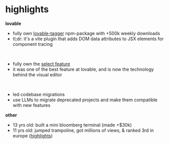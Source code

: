 # highlights

**lovable**
- fully own [lovable-tagger](https://www.npmjs.com/package/lovable-tagger) npm-package with +500k weekly downloads
- tl;dr: it's a vite plugin that adds DOM data attributes to JSX elements for component tracing

<br/>

- fully own the [select feature](https://lovable.dev/blog/2025-01-13-targeted-edits-supabase-integration-improvements-and-pricing-updates)
- it was one of the best feature at lovable, and is now the technology behind the visual editor

<br/>
 
- led codebase migrations
- use LLMs to migrate deprecated projects and make them compatible with new features
 
**other**
- 13 yrs old: built a mini bloomberg terminal (made +$30k)
- 11 yrs old: jumped trampoline, got millions of views, & ranked 3rd in europe ([highlights](https://www.youtube.com/watch?v=Ja3MBfaacwo))
